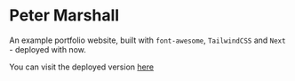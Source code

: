 # Peter Marshall

An example portfolio website, built with `font-awesome`, `TailwindCSS` and `Next` - deployed with now.

You can visit the deployed version [here](https://petermarshallportfolio.com)
